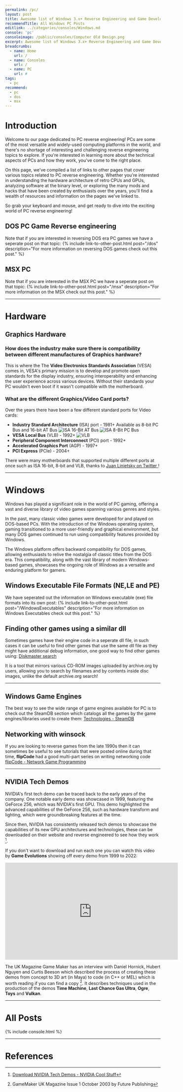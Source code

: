 ```yaml
---
permalink: /pc/
layout: post
title: Awesome list of Windows 3.x+ Reverse Engineering and Game Development information
recommendTitle: All Windows PC Posts
editlink: ../categories/consoles/Windows.md
console: 'pc'
consoleimage: /public/consoles/Computer Old Design.png
excerpt: Awesome list of Windows 3.x+ Reverse Engineering and Game Development information
breadcrumbs:
  - name: Home
    url: /
  - name: Consoles
    url: /
  - name: PC
    url: #
tags:
  - pc
recommend:
  - pc
  - dos
  - msx
---
```


# Introduction
Welcome to our page dedicated to PC reverse engineering! PCs are some of the most versatile and widely-used computing platforms in the world, and there's no shortage of interesting and challenging reverse engineering topics to explore. If you're interested in learning more about the technical aspects of PCs and how they work, you've come to the right place. 

On this page, we've compiled a list of links to other pages that cover various topics related to PC reverse engineering. Whether you're interested in understanding the hardware architecture of retro CPUs and GPUs, analyzing software at the binary level, or exploring the many mods and hacks that have been created by enthusiasts over the years, you'll find a wealth of resources and information on the pages we've linked to. 

So grab your keyboard and mouse, and get ready to dive into the exciting world of PC reverse engineering!

## DOS PC Game Reverse engineering
Note that if you are interested in reversing DOS era PC games we have a seperate post on that topic:
{% include link-to-other-post.html post="/dos" description="For more information on reversing DOS games check out this post." %}

## MSX PC
Note that if you are interested in the MSX PC we have a seperate post on that topic:
{% include link-to-other-post.html post="/msx" description="For more information on the MSX check out this post." %}

---
# Hardware

## Graphics Hardware

### How does the industry make sure there is compatibility between different manufactures of Graphics hardware?
This is where the The **Video Electronics Standards Association** (VESA) comes in, VESA's primary mission is to develop and promote open standards for the display industry, ensuring interoperability and enhancing the user experience across various devices. Without their standards your PC wouldn't even boot if it wasn't compatible with the motherboard.

### What are the different Graphics/Video Card ports?
Over the years there have been a few different standard ports for Video cards:
* **Industry Standard Architecture** (ISA) port - 1981+ Available as 8-bit PC Bus and 16-bit AT Bus
  ![ISA 16-Bit AT Bus](https://github.com/user-attachments/assets/cd6a9e7d-84b1-4ccc-bb05-8882bd9ad7b2)
  ![ISA 8-Bit PC Bus](https://github.com/user-attachments/assets/d2ac4f52-e189-4b45-8468-af2d63f05b6e)
* **VESA Local Bus** (VLB) - 1992+
  ![VLB](https://github.com/user-attachments/assets/0fb24a12-088b-49b4-8aac-efbf369981a9)
* **Peripheral Component Interconnect** (PCI) port - 1992+
* **Accelerated Graphics Port** (AGP) - 1997+
* **PCI Express** (PCIe) - 2004+

There were many motherboards that supported multiple different ports at once such as ISA 16-bit, 8-bit and VLB, thanks to [Juan Linietsky on Twitter
](https://x.com/reduzio/status/1832339488611107221)!

---
# Windows
Windows has played a significant role in the world of PC gaming, offering a vast and diverse library of video games spanning various genres and styles. 

In the past, many classic video games were developed for and played on DOS-based PCs. With the introduction of the Windows operating system, gaming transitioned to a more user-friendly and graphical environment, but many DOS games continued to run using compatibility features provided by Windows. 

The Windows platform offers backward compatibility for DOS games, allowing enthusiasts to relive the nostalgia of classic titles from the DOS era. This compatibility, along with the vast library of modern Windows-based games, showcases the ongoing role of Windows as a versatile and enduring platform for gamers.
 
## Windows Executable File Formats (NE,LE and PE)
We have seperated out the information on Windows executable (exe) file formats into its own post:
{% include link-to-other-post.html post="/WindowsExecutables" description="For more information on Windows Executables check out this post." %}

## Finding other games using a similar dll
Sometimes games have their engine code in a seperate dll file, in such cases it can be useful to find other games that use the same dll file as they might have additional debug information, one good way to find other games using: [Diskmaster search](https://discmaster.textfiles.com/search?q=bg.dll&extension=.dll&family=executable&sizeMin=1024&dedup=dedup&sortBy=ts&limit=10&showItemName=showItemName)

It is a tool that mirrors various CD-ROM images uploaded by archive.org by users, allowing you to search by filenames and by contents inside disc images, unlike the default archive.org search!

---
## Windows Game Engines
The best way to see the wide range of game engines available for PC is to check out the SteamDB section which catalogs all the games by the game engines/libraries used to create them:
[Technologies - SteamDB](https://steamdb.info/tech/)

## Networking with winsock
If you are looking to reverse games from the late 1990s then it can sometimes be useful to see tutorials that were posted online during that time, **flipCode** had a good multi-part series on writing networking code [flipCode - Network Game Programming](https://web.archive.org/web/19990909174312/http://www.flipcode.com/network/)

---
## NVIDIA Tech Demos
NVIDIA's first tech demo can be traced back to the early years of the company. One notable early demo was showcased in 1999, featuring the GeForce 256, which was NVIDIA's first GPU. This demo highlighted the advanced capabilities of the GeForce 256, such as hardware transform and lighting, which were groundbreaking features at the time. 

Since then, NVIDIA has consistently released tech demos to showcase the capabilities of its new GPU architectures and technologies, these can be downloaded on their website and reverse engineered to see how they work [^3].

If you don't want to download and run each one you can watch this video by **Game Evolutions** showing off every demo from 1999 to 2022:
<iframe width="560" height="315" src="https://www.youtube.com/embed/jVoV2VysX3M?si=meImKQclk6YpLbOr" title="YouTube video player" frameborder="0" allow="accelerometer; autoplay; clipboard-write; encrypted-media; gyroscope; picture-in-picture; web-share" referrerpolicy="strict-origin-when-cross-origin" allowfullscreen></iframe>

The UK Magazine Game Maker has an interview with Daniel Hornick, Hubert Nguyen and Curtis Beeson which described the process of creating these demos from concept to 3D art (in Maya) to code (in C++ or MEL) which is worth reading if you can find a copy [^4]. It describes techniques used in the production of the demos **Time Machine**, **Last Chance Gas Ultra**, **Ogre**, **Toys** and **Vulkan**.

---
# All Posts
<div>

{% include console.html %}
</div>

---
# References
[^1]: PSi2 Issue 19
[^2]: [All Sony hardware that they developed - Generation MSX](https://www.generation-msx.nl/company/sony/14/hardware/)
[^3]: [Download NVIDIA Tech Demos - NVIDIA Cool Stuff](https://www.nvidia.com/en-gb/geforce/community/demos/)
[^4]: GameMaker UK Magazine Issue 1 October 2003 by Future Publishing
[^5]: [Juan Linietsky](https://x.com/reduzio/status/1832339488611107221)
